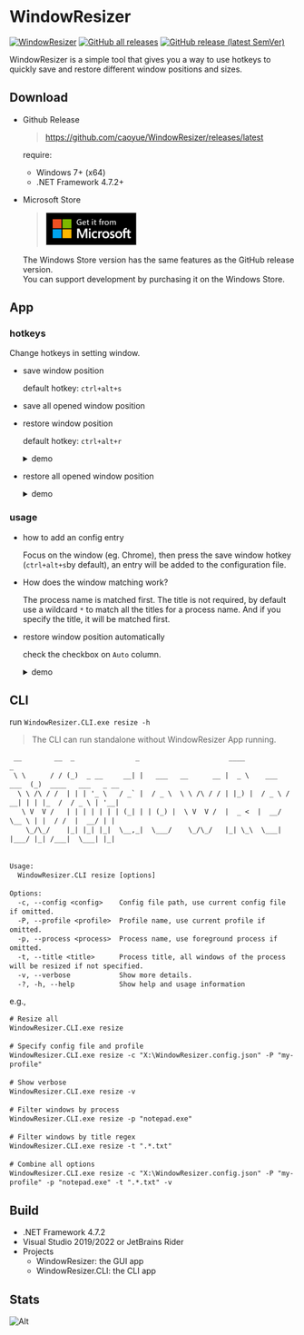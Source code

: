 # WindowResizer

[![WindowResizer](https://github.com/caoyue/WindowResizer/actions/workflows/WindowsResizer.yml/badge.svg)](https://github.com/caoyue/WindowResizer/actions) [![GitHub all releases](https://img.shields.io/github/downloads/caoyue/WindowResizer/total)](https://github.com/caoyue/WindowResizer/releases)  [![GitHub release (latest SemVer)](https://img.shields.io/github/v/release/caoyue/WindowResizer?sort=semver)](https://github.com/caoyue/WindowResizer/releases/latest)

WindowResizer is a simple tool that gives you a way to use hotkeys to quickly save and restore different window positions and sizes.

## Download
- Github Release
    > <https://github.com/caoyue/WindowResizer/releases/latest>

    require:
    -   Windows 7+ (x64)
    -   .NET Framework 4.7.2+

- Microsoft Store
    > [<img src="https://raw.githubusercontent.com/caoyue/WindowResizer/package/.github/assets/microsoft-store-badge.png" width="160" title="Get WindowResizer from Microsoft Store" alt="Get WindowResizer from Microsoft Store">](https://www.microsoft.com/store/apps/9NZ07CQ6WZMB)
    
    The Windows Store version has the same features as the GitHub release version.  
    You can support development by purchasing it on the Windows Store.

## App
### hotkeys

Change hotkeys in setting window.

-   save window position

    default hotkey: `ctrl+alt+s`

-   save all opened window position

-   restore window position

    default hotkey: `ctrl+alt+r`

    <details>
        <summary>demo</summary>
        <img src="https://i.imgur.com/5TJdL44.gif" title="restore" loading="lazy" />
    </details>


-   restore all opened window position
    <details>
        <summary>demo</summary>
        <img src="https://i.imgur.com/3558lKS.gif" title="restore all" loading="lazy" />
    </details>
    

### usage

-   how to add an config entry

    Focus on the window (eg. Chrome), then press the save window hotkey (`ctrl+alt+s`by default), an entry will be added to the configuration file.

-   How does the window matching work?

    The process name is matched first.
    The title is not required, by default use a wildcard `*` to match all the titles for a process name.
    And if you specify the title, it will be matched first.

-   restore window position automatically

    check the checkbox on `Auto` column.
    <details>
        <summary>demo</summary>
        <img src="https://i.imgur.com/LeNyJQu.gif" title="auto restore" loading="lazy" />
    </details>

## CLI
run ```WindowResizer.CLI.exe resize -h```   
> The CLI can run standalone without WindowResizer App running.

```
 __        __  _               _                      ____                 _
 \ \      / / (_)  _ __     __| |   ___   __      __ |  _ \    ___   ___  (_)  ____   ___   _ __
  \ \ /\ / /  | | | '_ \   / _` |  / _ \  \ \ /\ / / | |_) |  / _ \ / __| | | |_  /  / _ \ | '__|
   \ V  V /   | | | | | | | (_| | | (_) |  \ V  V /  |  _ <  |  __/ \__ \ | |  / /  |  __/ | |
    \_/\_/    |_| |_| |_|  \__,_|  \___/    \_/\_/   |_| \_\  \___| |___/ |_| /___|  \___| |_|


Usage:
  WindowResizer.CLI resize [options]

Options:
  -c, --config <config>    Config file path, use current config file if omitted.
  -P, --profile <profile>  Profile name, use current profile if omitted.
  -p, --process <process>  Process name, use foreground process if omitted.
  -t, --title <title>      Process title, all windows of the process will be resized if not specified.
  -v, --verbose            Show more details.
  -?, -h, --help           Show help and usage information
```

e.g.,
 
```shell
# Resize all
WindowResizer.CLI.exe resize

# Specify config file and profile
WindowResizer.CLI.exe resize -c "X:\WindowResizer.config.json" -P "my-profile"

# Show verbose
WindowResizer.CLI.exe resize -v

# Filter windows by process
WindowResizer.CLI.exe resize -p "notepad.exe"

# Filter windows by title regex
WindowResizer.CLI.exe resize -t ".*.txt" 

# Combine all options
WindowResizer.CLI.exe resize -c "X:\WindowResizer.config.json" -P "my-profile" -p "notepad.exe" -t ".*.txt" -v
```


## Build
- .NET Framework 4.7.2
- Visual Studio 2019/2022 or JetBrains Rider
- Projects
  - WindowResizer: the GUI app
  - WindowResizer.CLI: the CLI app

## Stats
![Alt](https://repobeats.axiom.co/api/embed/75ddcde135edf6e28a84cbe8c5fbe2b029f73c8e.svg "Repobeats analytics image")
